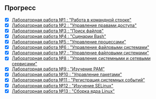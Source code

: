 ## Прогресс

- [x] [Лабораторная работа №1 :  "Работа в командной строке"](https://github.com/efanov/mephi/wiki/%D0%9B%D0%B0%D0%B1%D0%BE%D1%80%D0%B0%D1%82%D0%BE%D1%80%D0%BD%D0%B0%D1%8F-%D1%80%D0%B0%D0%B1%D0%BE%D1%82%D0%B0-%22%D0%A0%D0%B0%D0%B1%D0%BE%D1%82%D0%B0-%D0%B2-%D0%BA%D0%BE%D0%BC%D0%B0%D0%BD%D0%B4%D0%BD%D0%BE%D0%B9-%D1%81%D1%82%D1%80%D0%BE%D0%BA%D0%B5%22)
- [x] [Лабораторная работа №2 :  "Управление правами доступа"](https://github.com/efanov/mephi/wiki/%D0%9B%D0%B0%D0%B1%D0%BE%D1%80%D0%B0%D1%82%D0%BE%D1%80%D0%BD%D0%B0%D1%8F-%D1%80%D0%B0%D0%B1%D0%BE%D1%82%D0%B0.-%D0%A3%D0%BF%D1%80%D0%B0%D0%B2%D0%BB%D0%B5%D0%BD%D0%B8%D0%B5-%D0%BF%D1%80%D0%B0%D0%B2%D0%B0%D0%BC%D0%B8-%D0%B4%D0%BE%D1%81%D1%82%D1%83%D0%BF%D0%B0)
- [x] [Лабораторная работа №3 :  "Поиск файлов"](https://github.com/efanov/mephi/wiki/%D0%9B%D0%B0%D0%B1%D0%BE%D1%80%D0%B0%D1%82%D0%BE%D1%80%D0%BD%D0%B0%D1%8F-%D1%80%D0%B0%D0%B1%D0%BE%D1%82%D0%B0.-%D0%9F%D0%BE%D0%B8%D1%81%D0%BA-%D1%84%D0%B0%D0%B9%D0%BB%D0%BE%D0%B2)
- [x] [Лабораторная работа №4 :  "Сценарии Bash"](https://github.com/efanov/mephi/wiki/%D0%9B%D0%B0%D0%B1%D0%BE%D1%80%D0%B0%D1%82%D0%BE%D1%80%D0%BD%D0%B0%D1%8F-%D1%80%D0%B0%D0%B1%D0%BE%D1%82%D0%B0-%22%D0%A1%D1%86%D0%B5%D0%BD%D0%B0%D1%80%D0%B8%D0%B8-Bash%22)
- [x] [Лабораторная работа №5 :  "Управление процессами"](https://github.com/efanov/mephi/wiki/%D0%9B%D0%B0%D0%B1%D0%BE%D1%80%D0%B0%D1%82%D0%BE%D1%80%D0%BD%D0%B0%D1%8F-%D1%80%D0%B0%D0%B1%D0%BE%D1%82%D0%B0-%22%D0%A3%D0%BF%D1%80%D0%B0%D0%B2%D0%BB%D0%B5%D0%BD%D0%B8%D0%B5-%D0%BF%D1%80%D0%BE%D1%86%D0%B5%D1%81%D1%81%D0%B0%D0%BC%D0%B8%22)
- [x] [Лабораторная работа №6 :  "Управление файловыми системами"](https://github.com/efanov/mephi/wiki/%D0%9B%D0%B0%D0%B1%D0%BE%D1%80%D0%B0%D1%82%D0%BE%D1%80%D0%BD%D0%B0%D1%8F-%D1%80%D0%B0%D0%B1%D0%BE%D1%82%D0%B0.-%D0%A0%D0%B0%D0%B1%D0%BE%D1%82%D0%B0-%D1%81-%D0%BF%D1%80%D0%BE%D1%86%D0%B5%D1%81%D1%81%D0%B0%D0%BC%D0%B8)
- [x] [Лабораторная работа №7 :  "Управление файловыми системами"](https://github.com/efanov/mephi/wiki/%D0%9B%D0%B0%D0%B1%D0%BE%D1%80%D0%B0%D1%82%D0%BE%D1%80%D0%BD%D0%B0%D1%8F-%D1%80%D0%B0%D0%B1%D0%BE%D1%82%D0%B0-%22%D0%A3%D0%BF%D1%80%D0%B0%D0%B2%D0%BB%D0%B5%D0%BD%D0%B8%D0%B5-%D1%84%D0%B0%D0%B9%D0%BB%D0%BE%D0%B2%D1%8B%D0%BC%D0%B8-%D1%81%D0%B8%D1%81%D1%82%D0%B5%D0%BC%D0%B0%D0%BC%D0%B8%22)
- [x] [Лабораторная работа №8 :  "Управление системными и сетевыми сервисами"](https://github.com/efanov/mephi/wiki/%D0%9B%D0%B0%D0%B1%D0%BE%D1%80%D0%B0%D1%82%D0%BE%D1%80%D0%BD%D0%B0%D1%8F-%D1%80%D0%B0%D0%B1%D0%BE%D1%82%D0%B0-%22%D0%A3%D0%BF%D1%80%D0%B0%D0%B2%D0%BB%D0%B5%D0%BD%D0%B8%D0%B5-%D1%81%D0%B8%D1%81%D1%82%D0%B5%D0%BC%D0%BD%D1%8B%D0%BC%D0%B8-%D0%B8-%D1%81%D0%B5%D1%82%D0%B5%D0%B2%D1%8B%D0%BC%D0%B8-%D1%81%D0%B5%D1%80%D0%B2%D0%B8%D1%81%D0%B0%D0%BC%D0%B8%22)
- [x] [Лабораторная работа №9 :  "Изучение PAM"](https://github.com/efanov/mephi/wiki/%D0%9B%D0%B0%D0%B1%D0%BE%D1%80%D0%B0%D1%82%D0%BE%D1%80%D0%BD%D0%B0%D1%8F-%D1%80%D0%B0%D0%B1%D0%BE%D1%82%D0%B0-%22%D0%98%D0%B7%D1%83%D1%87%D0%B5%D0%BD%D0%B8%D0%B5-PAM%22)
- [x] [Лабораторная работа №10 :  "Управление пакетами"](https://github.com/efanov/mephi/wiki/%D0%9B%D0%B0%D0%B1%D0%BE%D1%80%D0%B0%D1%82%D0%BE%D1%80%D0%BD%D0%B0%D1%8F-%D1%80%D0%B0%D0%B1%D0%BE%D1%82%D0%B0-%22%D0%A3%D0%BF%D1%80%D0%B0%D0%B2%D0%BB%D0%B5%D0%BD%D0%B8%D0%B5-%D0%BF%D0%B0%D0%BA%D0%B5%D1%82%D0%B0%D0%BC%D0%B8%22)
- [x] [Лабораторная работа №11 :  "Регистрация системных событий"](https://github.com/efanov/mephi/wiki/%D0%9B%D0%B0%D0%B1%D0%BE%D1%80%D0%B0%D1%82%D0%BE%D1%80%D0%BD%D0%B0%D1%8F-%D1%80%D0%B0%D0%B1%D0%BE%D1%82%D0%B0-%22%D0%A0%D0%B5%D0%B3%D0%B8%D1%81%D1%82%D1%80%D0%B0%D1%86%D0%B8%D1%8F-%D1%81%D0%B8%D1%81%D1%82%D0%B5%D0%BC%D0%BD%D1%8B%D1%85-%D1%81%D0%BE%D0%B1%D1%8B%D1%82%D0%B8%D0%B9%22)
- [x] [Лабораторная работа №12 :  "Изучение SELinux"](https://github.com/efanov/mephi/wiki/%D0%9B%D0%B0%D0%B1%D0%BE%D1%80%D0%B0%D1%82%D0%BE%D1%80%D0%BD%D0%B0%D1%8F-%D1%80%D0%B0%D0%B1%D0%BE%D1%82%D0%B0-%22%D0%98%D0%B7%D1%83%D1%87%D0%B5%D0%BD%D0%B8%D0%B5-SELinux%22)
- [x] [Лабораторная работа №13 :  "Сборка ядра Linux"](https://github.com/efanov/mephi/wiki/%D0%9B%D0%B0%D0%B1%D0%BE%D1%80%D0%B0%D1%82%D0%BE%D1%80%D0%BD%D0%B0%D1%8F-%D1%80%D0%B0%D0%B1%D0%BE%D1%82%D0%B0-%22%D0%A1%D0%B1%D0%BE%D1%80%D0%BA%D0%B0-%D1%8F%D0%B4%D1%80%D0%B0-Linux%22)
